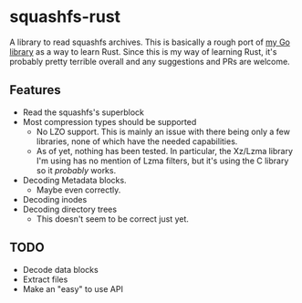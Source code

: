 # squashfs-rust

A library to read squashfs archives. This is basically a rough port of [my Go library](https://github.com/CalebQ42/squashfs) as a way to learn Rust. Since this is my way of learning Rust, it's probably pretty terrible overall and any suggestions and PRs are welcome.

## Features

- Read the squashfs's superblock
- Most compression types should be supported
  - No LZO support. This is mainly an issue with there being only a few libraries, none of which have the needed capabilities.
  - As of yet, nothing has been tested. In particular, the Xz/Lzma library I'm using has no mention of Lzma filters, but it's using the C library so it _probably_ works.
- Decoding Metadata blocks.
  - Maybe even correctly.
- Decoding inodes
- Decoding directory trees
  - This doesn't seem to be correct just yet.

## TODO

- Decode data blocks
- Extract files
- Make an "easy" to use API
